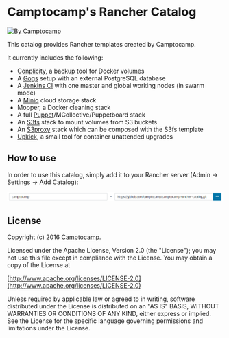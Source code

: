 Camptocamp's Rancher Catalog
============================

[![By Camptocamp](https://img.shields.io/badge/by-camptocamp-fb7047.svg)](http://www.camptocamp.com)


This catalog provides Rancher templates created by Camptocamp.

It currently includes the following:

* [Conplicity](https://github.com/camptocamp/conplicity), a backup tool for Docker volumes
* A [Gogs](https://gogs.io) setup with an external PostgreSQL database
* A [Jenkins CI](https://jenkins.io) with one master and global working nodes (in swarm mode)
* A [Minio](https://www.minio.io) cloud storage stack
* Mopper, a Docker cleaning stack
* A full [Puppet](https://puppet.com)/MCollective/Puppetboard stack
* An [S3fs](https://github.com/s3fs-fuse/s3fs-fuse) stack to mount volumes from S3 buckets
* An [S3proxy](https://github.com/andrewgaul/s3proxy) stack which can be composed with the S3fs template
* [Upkick](https://github.com/camptocamp/upkick), a small tool for container unattended upgrades


## How to use

In order to use this catalog, simply add it to your Rancher server (Admin → Settings → Add Catalog):

![Adding catalog](add_catalog.png)


## License

Copyright (c) 2016 [Camptocamp](http://www.camptocamp.com).

Licensed under the Apache License, Version 2.0 (the "License");
you may not use this file except in compliance with the License.
You may obtain a copy of the License at

[http://www.apache.org/licenses/LICENSE-2.0](http://www.apache.org/licenses/LICENSE-2.0)

Unless required by applicable law or agreed to in writing, software
distributed under the License is distributed on an "AS IS" BASIS,
WITHOUT WARRANTIES OR CONDITIONS OF ANY KIND, either express or implied.
See the License for the specific language governing permissions and
limitations under the License.
